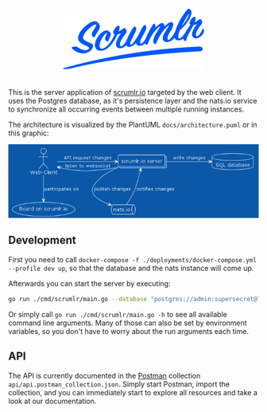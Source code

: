 <div align="center" markdown="1" style="margin-bottom: 2.5em">
  <p>
    <img src="scrumlr.png" alt="scrumlr.io" style="width: 284px; max-width: 80%; height: auto;" />
  </p>
</div>

This is the server application of [scrumlr.io](https://scrumlr.io) targeted by the web client.
It uses the Postgres database, as it's persistence layer and the nats.io service to synchronize all
occurring events between multiple running instances.

The architecture is visualized by the PlantUML `docs/architecture.puml` or in this graphic:

![Architecture](docs/architecture.png)

## Development

First you need to call `docker-compose -f ./deployments/docker-compose.yml --profile dev up`,
so that the database and the nats instance will come up.

Afterwards you can start the server by executing:

```bash
go run ./cmd/scrumlr/main.go --database "postgres://admin:supersecret@localhost:5432/scrumlr?sslmode=disable" --disable-check-origin --insecure
```

Or simply call `go run ./cmd/scrumlr/main.go -h` to see all available command line arguments. Many of those
can also be set by environment variables, so you don't have to worry about the run arguments
each time.

## API

The API is currently documented in the [Postman](https://www.postman.com/) collection `api/api.postman_collection.json`.
Simply start Postman, import the collection, and you can immediately start to explore all
resources and take a look at our documentation.
